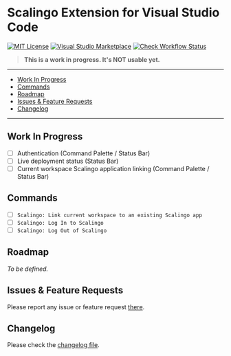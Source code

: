 # Scalingo Extension for Visual Studio Code

[![MIT License](https://img.shields.io/github/license/ivangabriele/vscode-scalingo?style=for-the-badge)](https://github.com/ivangabriele/vscode-scalingo/blob/main/LICENSE)
[![Visual Studio Marketplace](https://img.shields.io/visual-studio-marketplace/i/ivangabriele.vscode-scalingo?style=for-the-badge)](https://marketplace.visualstudio.com/items?itemName=ivangabriele.vscode-scalingo)
[![Check Workflow Status](https://img.shields.io/github/actions/workflow/status/ivangabriele/vscode-scalingo/check.yml?label=Tests&style=for-the-badge)](https://github.com/ivangabriele/vscode-scalingo/actions?query=check)

> **This is a work in progress. It's NOT usable yet.**

---

- [Work In Progress](#work-in-progress)
- [Commands](#commands)
- [Roadmap](#roadmap)
- [Issues \& Feature Requests](#issues--feature-requests)
- [Changelog](#changelog)

---

## Work In Progress

- [ ] Authentication (Command Palette / Status Bar)
- [ ] Live deployment status (Status Bar)
- [ ] Current workspace Scalingo application linking (Command Palette / Status Bar)

## Commands

- [ ] `Scalingo: Link current workspace to an existing Scalingo app`
- [ ] `Scalingo: Log In to Scalingo`
- [ ] `Scalingo: Log Out of Scalingo`

## Roadmap

_To be defined._

## Issues & Feature Requests

Please report any issue or feature request [there](https://github.com/ivangabriele/vscode-scalingo/issues).

## Changelog

Please check the [changelog file](https://github.com/ivangabriele/vscode-scalingo/blob/master/CHANGELOG.md).
